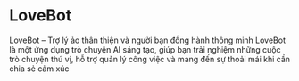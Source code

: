 # LoveBot
LoveBot – Trợ lý ảo thân thiện và người bạn đồng hành thông minh  LoveBot là một ứng dụng trò chuyện AI sáng tạo, giúp bạn trải nghiệm những cuộc trò chuyện thú vị, hỗ trợ quản lý công việc và mang đến sự thoải mái khi cần chia sẻ cảm xúc
